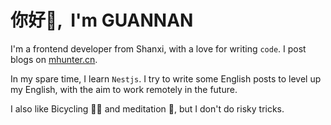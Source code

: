# <Hello>你好👋, &nbsp;I'm GUANNAN</Hello>

I'm a frontend developer from Shanxi, with a love for writing `code`. I post blogs on [mhunter.cn](https://www.mhunter.cn/).

In my spare time, I learn `Nestjs`. I try to write some English posts to level up my English, with the aim to work remotely in the future. 

I also like Bicycling 🚵‍♀️ and meditation 🧘, but I don't do risky tricks.
